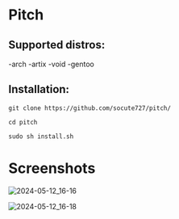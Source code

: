 # Pitch
## Supported distros:
-arch
-artix
-void
-gentoo

## Installation:

`git clone https://github.com/socute727/pitch/`

`cd pitch`

`sudo sh install.sh`

# Screenshots

![2024-05-12_16-16](https://github.com/socute727/pitch/assets/152518983/43fb3804-e48d-4a29-8182-0c0e7bc8be6e)

![2024-05-12_16-18](https://github.com/socute727/pitch/assets/152518983/c04d6c8a-2c72-4739-8298-9d1930760a99)
